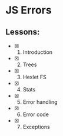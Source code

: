 # JS Errors
## Lessons:
  - [x] 1. Introduction
  - [x] 2. Trees
  - [x] 3. Hexlet FS
  - [x] 4. Stats
  - [x] 5. Error handling
  - [x] 6. Error code
  - [x] 7. Exceptions
